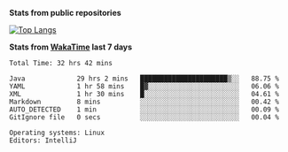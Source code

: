**Stats from public repositories**  

[![Top Langs](https://github-readme-stats.vercel.app/api/top-langs/?username=hyoghurt&layout=compact&exclude_repo=multiserver,docker_compose&langs_count=6)](https://github.com/anuraghazra/github-readme-stats)

**Stats from [WakaTime](https://wakatime.com) last 7 days**  
<!--START_SECTION:waka-->

```text
Total Time: 32 hrs 42 mins

Java             29 hrs 2 mins   ██████████████████████▒░░   88.75 %
YAML             1 hr 58 mins    █▓░░░░░░░░░░░░░░░░░░░░░░░   06.06 %
XML              1 hr 30 mins    █░░░░░░░░░░░░░░░░░░░░░░░░   04.61 %
Markdown         8 mins          ░░░░░░░░░░░░░░░░░░░░░░░░░   00.42 %
AUTO_DETECTED    1 min           ░░░░░░░░░░░░░░░░░░░░░░░░░   00.09 %
GitIgnore file   0 secs          ░░░░░░░░░░░░░░░░░░░░░░░░░   00.04 %

Operating systems: Linux
Editors: IntelliJ
```

<!--END_SECTION:waka-->
